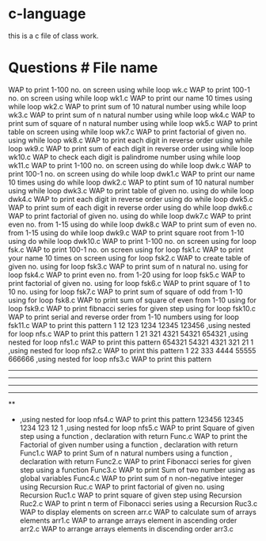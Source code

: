 # c-language
this is a c file of class work.
# Questions                                                      # File name
WAP to print 1-100 no. on screen using while loop	                  wk.c
WAP to print 100-1 no. on screen using while loop                 	wk1.c
WAP to print our name 10 times using while loop	                    wk2.c
WAP to print sum of 10 natural number using while loop	            wk3.c
WAP to print sum of n natural number using while loop	              wk4.c
WAP to print sum of square of n natural number using while loop   	wk5.c
WAP to print table on screen using while loop	                      wk7.c
WAP to print factorial of given no. using while loop	              wk8.c
WAP to print each digit in reverse order using while loop         	wk9.c
WAP to print sum of each digit in reverse order using while loop	  wk10.c
WAP to check each digit is palindrome number using while loop	      wk11.c
WAP to print 1-100 no. on screen using do while loop	              dwk.c
WAP to print 100-1 no. on screen using do while loop	              dwk1.c
WAP to print our name 10 times using do while loop	                dwk2.c
WAP to ptint sum of 10 natural number using while loop	            dwk3.c
WAP to print table of given no. using do while loop	                dwk4.c
WAP to print each digit in reverse order using do while loop	      dwk5.c
WAP to print sum of each digit in reverse order using do while loop	dwk6.c
WAP to print factorial of given no. using do while loop            	dwk7.c
WAP to print even no. from 1-15 using do while loop                	dwk8.c
WAP to print sum of even no. from 1-15 using do while loop	        dwk9.c
WAP to print square root from 1-10 using do while loop	            dwk10.c
WAP to print 1-100 no. on screen using for loop                     fsk.c
WAP to print 100-1 no. on screen using for loop	                    fsk1.c
WAP to print your name 10 times on screen using for loop	          fsk2.c
WAP to create table of given no. using for loop	                    fsk3.c
WAP to print sum of n natural no. using for loop	                  fsk4.c
WAP to print even no. from 1-20 using for loop	                    fsk5.c
WAP to print factorial of given no. using for loop	                fsk6.c
WAP to print square of 1 to 10 no. using for loop	                  fsk7.c
WAP to print sum of square of odd from 1-10 using for loop	        fsk8.c
WAP to print sum of square of even from 1-10 using for loop	        fsk9.c
WAP to print fibnacci series for given step using for loop	        fsk10.c
WAP to print serial and reverse order from 1-10 numbers using for loop	fsk11.c
WAP to print this pattern
1
12
123
1234
12345
123456 ,using nested for loop	                                      nfs.c
WAP to print this pattern
1
21
321
4321
54321
654321 ,using nested for loop	                                      nfs1.c
WAP to print this pattern
654321
54321
4321
321
21
1 ,using nested for loop	                                          nfs2.c
WAP to print this pattern
1
22
333
4444
55555
666666 ,using nested for loop	                                      nfs3.c
WAP to print this pattern
******
*****
****
***
**
* ,using nested for loop	                                         nfs4.c
WAP to print this pattern
123456
12345
1234
123
12
1 ,using nested for loop	                                         nfs5.c
WAP to print Square of given step using a function , declaration with return	            Func.c
WAP to print the Factorial of given number using a function , declaration with return    	Func1.c
WAP to print Sum of n natural numbers using a function , declaration with return	        Func2.c
WAP to print Fibonacci series for given step using a function	                            Func3.c
WAP to print Sum of two number using as global variables	                                Func4.c
WAP to print sum of n non-negative integer using Recursion	                              Ruc.c
WAP to print factorial of given no. using Recursion                                      	Ruc1.c
WAP to print square of given step using Recursion	                                        Ruc2.c
WAP to print n term of Fibonacci series using a Recursion	                                Ruc3.c
WAP to display elements on screen	                                                        arr.c
WAP to calculate sum of arrays elements	                                                  arr1.c
WAP to arrange arrays element in ascending order	                                        arr2.c
WAP to arrange arrays elements in discending order	                                      arr3.c




